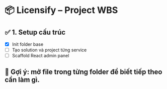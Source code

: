 # 📦 Licensify – Project WBS

## ✅ 1. Setup cấu trúc
- [x] Init folder base
- [ ] Tạo solution  và project từng service
- [ ] Scaffold React admin panel

## 🧠 Gợi ý: mở file  trong từng folder để biết tiếp theo cần làm gì.
